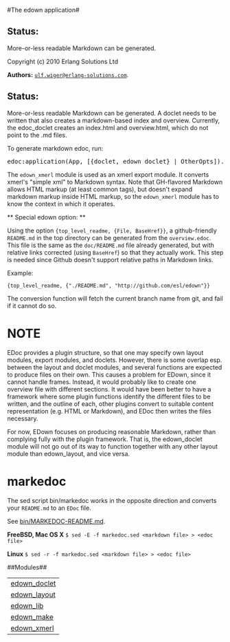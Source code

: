 

#The edown application#

Status:
------
More-or-less readable Markdown can be generated.

Copyright (c) 2010 Erlang Solutions Ltd


__Authors:__ [`ulf.wiger@erlang-solutions.com`](mailto:ulf.wiger@erlang-solutions.com).


Status:
------
More-or-less readable Markdown can be generated.
A doclet needs to be written that also creates 
a markdown-based index and overview. Currently, the 
edoc_doclet creates an index.html and overview.html,
which do not point to the .md files.



To generate markdown edoc, run:

<pre>
edoc:application(App, [{doclet, edown_doclet} | OtherOpts]).
</pre>



The `edown_xmerl` module is used as an xmerl export module.
It converts xmerl's "simple xml" to Markdown syntax. Note that
GH-flavored Markdown allows HTML markup (at least common tags),
but doesn't expand markdown markup inside HTML markup, so the 
`edown_xmerl` module has to know the context in which it operates.



** Special edown option: **



Using the option `{top_level_readme, {File, BaseHref}}`, a github-friendly
`README.md` in the top directory can be generated from the `overview.edoc`.
This file is the same as the `doc/README.md` file already generated,
but with relative links corrected (using `BaseHref`) so that they actually
work. This step is needed since Github doesn't support relative paths in
Markdown links.



Example:



`{top_level_readme, {"./README.md", "http://github.com/esl/edown"}}`



The conversion function will fetch the current branch name from git,
and fail if it cannot do so.



NOTE
====
EDoc provides a plugin structure, so that one may specify own 
layout modules, export modules, and doclets. However, there is 
some overlap esp. between the layout and doclet modules, and 
several functions are expected to produce files on their own.
This causes a problem for EDown, since it cannot handle frames.
Instead, it would probably like to create one overview file with
different sections. It would have been better to have a framework
where some plugin functions identify the different files to be 
written, and the outline of each, other plugins convert to suitable
content representation (e.g. HTML or Markdown), and EDoc then 
writes the files necessary.



For now, EDown focuses on producing reasonable Markdown, rather
than complying fully with the plugin framework. That is, the 
edown_doclet module will not go out of its way to function together
with any other layout module than edown_layout, and vice versa.



markedoc
========



The sed script bin/markedoc works in the opposite direction and converts 
your `README.md` to an `EDoc` file. 



See [bin/MARKEDOC-README.md](bin/MARKEDOC-README.md).



**FreeBSD, Mac OS X**
	`$ sed -E -f markedoc.sed <markdown file> > <edoc file>`



**Linux**
	`$ sed -r -f markedoc.sed <markdown file> > <edoc file>`




##Modules##


<table width="100%" border="0" summary="list of modules">
<tr><td><a href="edown_doclet.md" class="module">edown_doclet</a></td></tr>
<tr><td><a href="edown_layout.md" class="module">edown_layout</a></td></tr>
<tr><td><a href="edown_lib.md" class="module">edown_lib</a></td></tr>
<tr><td><a href="edown_make.md" class="module">edown_make</a></td></tr>
<tr><td><a href="edown_xmerl.md" class="module">edown_xmerl</a></td></tr></table>

